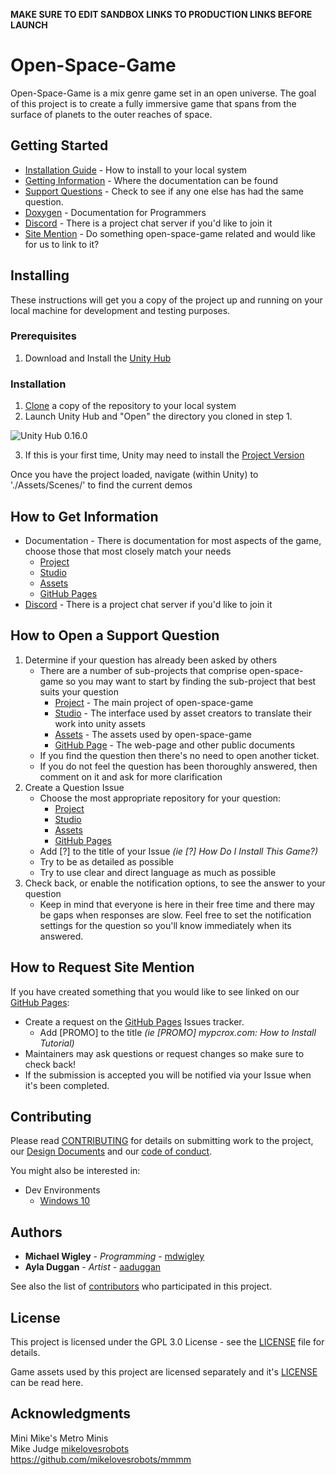 **MAKE SURE TO EDIT SANDBOX LINKS TO PRODUCTION LINKS BEFORE LAUNCH**

# Open-Space-Game

Open-Space-Game is a mix genre game set in an open universe.  The goal of this project is to create a fully immersive game that spans from the surface of planets to the outer reaches of space.

## Getting Started
* [Installation Guide](#installing) - How to install to your local system
* [Getting Information](#how-to-get-information) - Where the documentation can be found
* [Support Questions](#how-to-open-a-support-question) - Check to see if any one else has had the same question.
* [Doxygen](https://www.enterlucent.org/open-space-game-sandbox/Documentation/Doxygen/html/index.html) - Documentation for Programmers <!-- CHANGE THIS IN PRODUCTION -->
* [Discord](https://discord.gg/zk3NZEc) - There is a project  chat server if you'd like to join it
* [Site Mention](#how-to-request-site-mention) - Do something open-space-game related and would like for us to link to it?

## Installing
These instructions will get you a copy of the project up and running on your local machine for development and testing purposes.

### Prerequisites
1. Download and Install the [Unity Hub](https://unity3d.com/get-unity/download)

### Installation
1. [Clone](https://help.github.com/articles/cloning-a-repository/) a copy of the repository to your local system
2. Launch Unity Hub and "Open" the directory you cloned in step 1.

<img src="/Documentation/Images/README/unityhub.open.png" alt="Unity Hub 0.16.0" class="inline"/>

3. If this is your first time, Unity may need to install the [Project Version](./ProjectSettings/ProjectVersion.txt)

Once you have the project loaded, navigate (within Unity) to './Assets/Scenes/' to find the current demos

## How to Get Information
* Documentation - There is documentation for most aspects of the game, choose those that most closely match your needs
    * [Project](https://github.com/Enterlucent/open-space-game/Documentation/)
    * [Studio](https://github.com/Enterlucent/open-space-game-studio/Documentation/)
    * [Assets](https://github.com/Enterlucent/open-space-game-assets/)
    * [GitHub Pages](https://www.open-space-game.org/)
* [Discord](https://discord.gg/zk3NZEc) - There is a project  chat server if you'd like to join it

## How to Open a Support Question
1. Determine if your question has already been asked by others
    * There are a number of sub-projects that comprise open-space-game so you may want to start by finding the sub-project that best suits your question
        * [Project](https://github.com/Enterlucent/open-space-game/issues?q=label%3Aquestion+is%3Aall) - The main project of open-space-game
        * [Studio](https://github.com/Enterlucent/open-space-game-studio/issues?q=label%3Aquestion+is%3Aall) - The interface used by asset creators to translate their work into unity assets
        * [Assets](https://github.com/Enterlucent/open-space-game-assets/issues?q=label%3Aquestion+is%3Aall) - The assets used by open-space-game
        * [GitHub Page](https://github.com/Enterlucent/open-space-game.github.io/issues?q=label%3Aquestion+is%3Aall) - The web-page and other public documents
    * If you find the question then there's no need to open another ticket.
    * If you do not feel the question has been thoroughly answered, then comment on it and ask for more clarification
2. Create a Question Issue
    * Choose the most appropriate repository for your question:
        * [Project](https://github.com/Enterlucent/open-space-game/issues/new?template=Custom.md)
        * [Studio](https://github.com/Enterlucent/open-space-game-assets/issues/new?template=Custom.md)
        * [Assets](https://github.com/Enterlucent/open-space-game-assets/issues/new?template=Custom.md)
        * [GitHub Pages](https://github.com/Enterlucent/open-space-game-github.io/issues/new?template=Custom.md)
    * Add [?] to the title of your Issue _(ie [?] How Do I Install This Game?)_
    * Try to be as detailed as possible
    * Try to use clear and direct language as much as possible
3. Check back, or enable the notification options, to see the answer to your question
    * Keep in mind that everyone is here in their free time and there may be gaps when responses are slow.    Feel free to set the notification settings for the question so you'll know immediately when its answered.

## How to Request Site Mention
If you have created something that you would like to see linked on our [GitHub Pages](https://www.open-space-game.org/):
* Create a request on the [GitHub Pages](https://github.com/Enterlucent/open-space-game.github.io/issues/new?template=Feature_request.md) Issues tracker.
    * Add [PROMO] to the title _(ie [PROMO] mypcrox.com: How to Install Tutorial)_
* Maintainers may ask questions or request changes so make sure to check back!
* If the submission is accepted you will be notified via your Issue when it's been completed.

## Contributing
Please read [CONTRIBUTING](CONTRIBUTING.md) for details on submitting work to the project, our [Design Documents](Documentation/Design.md) and our [code of conduct](.github/CODE_OF_CONDUCT.md).

You might also be interested in:
* Dev Environments
    * [Windows 10](Documentation/Dev.Env.Win10.md)

## Authors
* **Michael Wigley** - *Programming* - [mdwigley](https://github.com/mdwigley)
* **Ayla Duggan** - *Artist* - [aaduggan](https://github.com/aaduggan)

See also the list of [contributors](https://github.com/Enterlucent/open-space-game-sandbox/graphs/contributors) who participated in this project. <!-- CHANGE THIS IN PRODUCTION -->

## License
This project is licensed under the GPL 3.0 License - see the [LICENSE](LICENSE.md) file for details.

Game assets used by this project are licensed separately and it's [LICENSE](Enterlucent/open-space-game-assets/LICENSE.md) can be read here.

## Acknowledgments
Mini Mike's Metro Minis<br/>
Mike Judge [mikelovesrobots](https://github.com/mikelovesrobots)<br/>
https://github.com/mikelovesrobots/mmmm<br/>

